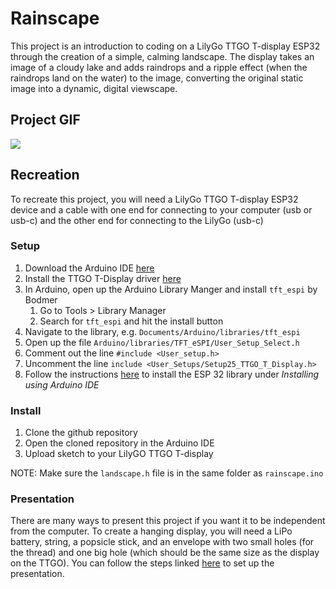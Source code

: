 # Rainscape

This project is an introduction to coding on a LilyGo TTGO T-display ESP32 through the creation of a simple, calming landscape. The display takes an image of a cloudy lake and adds raindrops and a ripple effect (when the raindrops land on the water) to the image, converting the original static image into a dynamic, digital viewscape.

## Project GIF
![](https://i.giphy.com/media/v1.Y2lkPTc5MGI3NjExdGcwd2E4NnAwamp3cTc0ZnlsaHpqdjgzdmR1NjFjeThjaGtzY3c3cCZlcD12MV9pbnRlcm5hbF9naWZfYnlfaWQmY3Q9Zw/FPG76PMqcvdcpz8vX8/giphy.gif)

## Recreation
To recreate this project, you will need a LilyGo TTGO T-display ESP32 device and a cable with one end for connecting to your computer (usb or usb-c) and the other end for connecting to the LilyGo (usb-c)

### Setup

1. Download the Arduino IDE [here](https://www.arduino.cc/en/software)
2. Install the TTGO T-Display driver [here](https://github.com/Xinyuan-LilyGO/TTGO-T-Display)
3. In Arduino, open up the Arduino Library Manger and install `tft_espi` by Bodmer 
    1. Go to Tools > Library Manager
    2. Search for `tft_espi` and hit the install button
4. Navigate to the library, e.g. `Documents/Arduino/libraries/tft_espi`
5. Open up the file `Arduino/libraries/TFT_eSPI/User_Setup_Select.h`
6. Comment out the line `#include <User_setup.h>`
7. Uncomment the line `include <User_Setups/Setup25_TTGO_T_Display.h>`
8. Follow the instructions [here](https://docs.espressif.com/projects/arduino-esp32/en/latest/installing.html) to install the ESP 32 library under *Installing using Arduino IDE*

### Install
1. Clone the github repository
2. Open the cloned repository in the Arduino IDE
3. Upload sketch to your LilyGO TTGO T-display

NOTE: Make sure the `landscape.h` file is in the same folder as `rainscape.ino`

### Presentation
There are many ways to present this project if you want it to be independent from the computer. To create a hanging display, you will need a LiPo battery, string, a popsicle stick, and an envelope with two small holes (for the thread) and one big hole (which should be the same size as the display on the TTGO). You can follow the steps linked [here](https://coms3930.notion.site/Module-1-Install-10a350cc6f058045b899e7d3c2a3c8f5) to set up the presentation.
